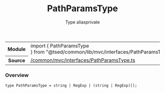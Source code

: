 
<header class="symbol-info-header"><h1 id="pathparamstype">PathParamsType</h1><label class="symbol-info-type-label type">Type alias</label><label class="api-type-label private" title="private">private</label></header>
<!-- summary -->
<section class="symbol-info"><table class="is-full-width"><tbody><tr><th>Module</th><td><div class="lang-typescript"><span class="token keyword">import</span> { PathParamsType }&nbsp;<span class="token keyword">from</span>&nbsp;<span class="token string">"@tsed/common/lib/mvc/interfaces/PathParamsType"</span></div></td></tr><tr><th>Source</th><td><a href="https://github.com/Romakita/ts-express-decorators/blob/v4.27.0/src//common/mvc/interfaces/PathParamsType.ts#L0-L0">/common/mvc/interfaces/PathParamsType.ts</a></td></tr></tbody></table></section>
<!-- overview -->


### Overview


<pre><code class="typescript-lang ">type PathParamsType = <span class="token keyword">string</span> | RegExp | <span class="token punctuation">(</span><span class="token keyword">string</span> | RegExp<span class="token punctuation">)</span><span class="token punctuation">[</span><span class="token punctuation">]</span><span class="token punctuation">;</span></code></pre>


<!-- Parameters -->

<!-- Description -->

<!-- Members -->

